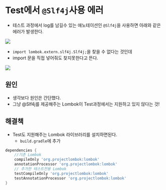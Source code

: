 # Test에서 `@Slf4j`사용 에러
- 테스트 과정에서 log를 남길수 있는 애노테이션인 `@Slf4j`을 사용하면 아래와 같은 에러가 발생한다. 
<img src="https://user-images.githubusercontent.com/104331549/201903858-60d08f7a-accc-44ed-a0e9-da214b62399f.png">

- `import lombok.extern.slf4j.Slf4j;`을 찾을 수 없다는 것인데
- import 문을 직접 넣어줘도 찾지못한다고 뜬다.

<img src="https://user-images.githubusercontent.com/104331549/201904400-6371f561-edfc-4249-a86b-9aef15d68b4f.png">


## 원인 
 - 생각보다 원인은 간단했다. 
 - 그냥 @Slf4j를 제공해주는 Lombok이 Test과정에서는 지원하고 있지 않다는 것!

## 해결책
 - Test도 지원해주는 Lombok 라이브러리를 설치하면된다. 
   - `build.gradle`에 추가
```groovy
dependencies {
    //기존 Lombok
    compileOnly 'org.projectlombok:lombok'
    annotationProcessor 'org.projectlombok:lombok'
    // 추가한 테스트전용 Lombok
    testCompileOnly 'org.projectlombok:lombok'
    testAnnotationProcessor 'org.projectlombok:lombok'
}
```
